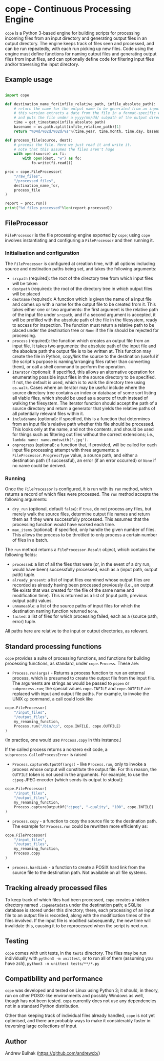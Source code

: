 # cope - Continuous Processing Engine

`cope` is a Python 3-based engine for building scripts for processing incoming files from an input directory and generating output files in an output directory. The engine keeps track of files seen and processed, and can be run repeatedly, with each run picking up new files. Code using the engine must define functions for naming output files and generating output files from input files, and can optionally define code for filtering input files and/or traversing the input directory.

## Example usage

```python

import cope

def destination_name_for(infile_relative_path, infile_absolute_path):
	# return the name for the output name to be generated from an input file
	# this version extracts a date from the file in a format-specific way
	# and puts the file under a yyyy/mm/dd/ subpath of the output directory
	time = get_timestamp(infile_absolute_path)
	basename = os.path.split(infile_relative_path)[1]
	return "%04d/%02d/%02d/%s"%(time.year, time.month, time.day, basename)

def process_file(source, dest):
	# process the file. Here we just read it and write it. 
	# note that this assumes the files aren't huge
	with open(source) as fi:
		with open(dest, "w") as fo:
			fo.write(fi.read())

proc = cope.FileProcessor(
	"/raw_files", 
	"/processed_files", 
	destination_name_for, 
	process_file
)

report = proc.run()
print("%d files processed"%len(report.processed))

```

## FileProcessor

`FileProcessor` is the file processing engine exported by `cope`; using `cope` involves instantiating and configuring a `FileProcessor` and then running it. 


### Initialisation and configuration

The `FileProcessor` is configured at creation time, with all options including source and destination paths being set, and takes the following arguments:

- `srcpath` (required): the root of the directory tree from which input files will be taken
- `destpath` (required): the root of the directory tree in which output files will be placed
- `destname` (required): A function which is given the name of a input file and comes up with a name for the output file to be created from it. This takes either one or two arguments: the first argument is the relative path of the input file under `srcpath`, and if a second argument is accepted, it will be prefilled with the absolute path of the file in the filesystem, ready to access for inspection. The function must return a relative path to be placed under the destination tree or `None` if the file should be rejected for processing.
- `process` (required): the function which creates an output file from an input file. It takes two arguments: the absolute path of the input file and the absolute path the output file is to be written at. This function may create the file in Python, copy/link the source to the destination (useful if the script's purpose is naming/arranging files rather than converting them), or call a shell command to perform the operation.
- `iterator` (optional): if specified, this allows an alternative operation for enumerating possible input files in the source directory to be specified. If not, the default is used, which is to walk the directory tree using `os.walk`. Cases where an iterator may be useful include where the source directory tree contains an index or database of some sort listing all viable files, which should be used as a source of truth instead of walking the filesystem. The iterator function should accept the path of a source directory and return a generator that yields the relative paths of all potentially relevant files within it.
- `includename` (optional): if specified, this is a function that determines from an input file's relative path whether this file should be processed. This looks only at the name, and not the contents, and should be used for things such as filtering out files without the correct extensions; i.e., `lambda name: name.endswith('.jpg')`.
- `onprogress` (optional): a function that, if provided, will be called for each input file processing attempt with three arguments: a `FileProcessor.ProgressType` value, a source path, and either a destination path (if successful), an error (if an error occurred) or `None` if no name could be derived.

### Running

Once the `FileProcessor` is configured, it is run with its `run` method, which returns a record of which files were processed. The `run` method accepts the following arguments:

- `dry_run` (optional, default `false`): if `true`, do not process any files, but merely walk the source files, determine output file names and return them as if they were successfully processed. This assumes that the processing function would have worked each time.
- `max_items` (optional): if specified, only handle the given number of files. This allows the process to be throttled to only process a certain number of files in a batch.

The `run` method returns a `FileProcessor.Result` object, which contains the following fields:
- `processed`: a list of all the files that were (or, in the event of a dry run, would have been) successfully processed, each as a (input path, output path) tuple.
- `already_present`: a list of input files examined whose output files are recorded as already having been processed previously (i.e., an output file exists that was created for the file of the same name and modification time). This is returned as a list of (input path, previous output path) values.
- `unnameable`: a list of the source paths of input files for which the destination naming function returned `None`.
- `failed`: a list of files for which processing failed, each as a (source path, error) tuple.

All paths here are relative to the input or output directories, as relevant.

## Standard processing functions

`cope` provides a suite of processing functions, and functions for building processing functions, as standard, under `cope.Process`. These are:

- `Process.run(args)` - Returns a process function to run an external process, which is presumed to create the output file from the input file. The arguments are strings as would be passed to `popen` or `subprocess.run`; the special values `cope.INFILE` and `cope.OUTFILE` are replaced with input and output file paths. For example, to invoke the UNIX `cp` command, a call could look like 
```python
cope.FileProcessor(
	"/input_files", 
	"/output_files", 
	my_renaming_function,
	Process.run("/bin/cp", cope.INFILE, cope.OUTFILE)
)
```
(In practice, one would use `Process.copy` in this instance.)

If the called process returns a nonzero exit code, a `subprocess.CalledProcessError` is raised

- `Process.captureOutputOf(args)` - like `Process.run`, only to invoke a process whose output will constitute the output file. For this reason, the `OUTFILE` token is not used in the arguments. For example, to use the `cjpeg` JPEG encoder (which sends its output to stdout):
```python
cope.FileProcessor(
	"/input_files", 
	"/output_files", 
	my_renaming_function,
	Process.captureOutputOf("cjpeg", "-quality", "100", cope.INFILE)
)
```

- `process.copy` - a function to copy the source file to the destination path. The example for `Process.run` could be rewritten more efficiently as:
```python
cope.FileProcessor(
	"/input_files", 
	"/output_files", 
	my_renaming_function,
	Process.copy
)
```

- `process.hardLink` - a function to create a POSIX hard link from the source file to the destination path. Not available on all file systems.

## Tracking already processed files

To keep track of which files had been processed, `cope` creates a hidden directory named `.copemetadata` under the destination path; a SQLite database is stored under this directory; there, each processing of an input file to an output file is recorded, along with the modification times of the files involved. If the input file is modified subsequently, the new time will invalidate this, causing it to be reprocessed when the script is next run.

## Testing

`cope` comes with unit tests, in the `tests` directory. The files may be run individually with `python3 -m unittest`, or to run all of them (assuming you have zsh), `python3 -m unittest tests/**/*.py`

## Compatibility and performance

`cope` was developed and tested on Linux using Python 3; it should, in theory, run on other POSIX-like environments and possibly Windows as well, though has not been tested. `cope` currently does not use any dependencies not in a standard Python distribution.

Other than keeping track of individual files already handled, `cope` is not yet optimised, and there are probably ways to make it considerably faster in traversing large collections of input.

## Author
Andrew Bulhak (https://github.com/andrewcb/)